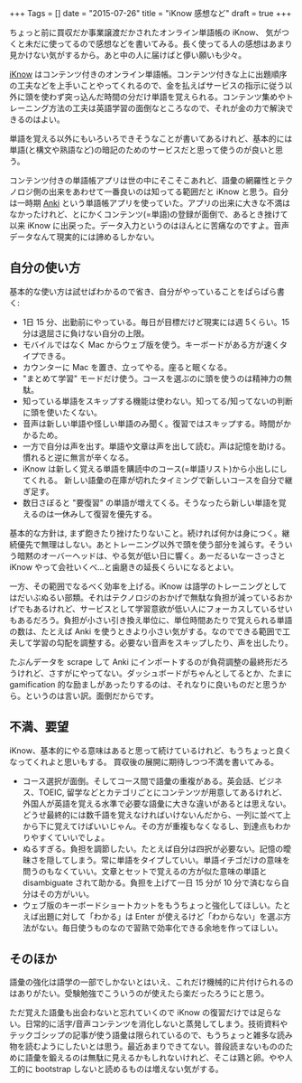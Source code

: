 +++
Tags = []
date = "2015-07-26"
title = "iKnow 感想など"
draft = true
+++

ちょっと前に買収だか事業譲渡だかされたオンライン単語帳の iKnow、 気がつくと未だに使ってるので感想などを書いてみる。長く使ってる人の感想はあまり見かけない気がするから。あと中の人に届けばと儚い願いも少々。

[iKnow](http://iknow.jp/) はコンテンツ付きのオンライン単語帳。コンテンツ付きな上に出題順序の工夫などを上手いことやってくれるので、金を払えばサービスの指示に従う以外に頭を使わず突っ込んだ時間の分だけ単語を覚えられる。コンテンツ集めやトレーニング方法の工夫は英語学習の面倒なところなので、それが金の力で解決できるのはよい。

単語を覚える以外にもいろいろできそうなことが書いてあるけれど、基本的には単語(と構文や熟語など)の暗記のためのサービスだと思って使うのが良いと思う。

コンテンツ付きの単語帳アプリは世の中にそこそこあれど、語彙の網羅性とテクノロジ側の出来をあわせて一番良いのは知ってる範囲だと iKnow と思う。自分は一時期 [Anki](http://ankisrs.net/) という単語帳アプリを使っていた。アプリの出来に大きな不満はなかったけれど、とにかくコンテンツ(=単語)の登録が面倒で、あるとき挫けて以来 iKnow に出戻った。データ入力というのはほんとに苦痛なのですよ。音声データなんて現実的には諦めるしかない。

## 自分の使い方

基本的な使い方は試せばわかるので省き、自分がやっていることをぱらぱら書く:

 * 1日 15 分、出勤前にやっている。毎日が目標だけど現実には週 5くらい。15 分は退屈さに負けない自分の上限。
 * モバイルではなく Mac からウェブ版を使う。キーボードがある方が速くタイプできる。
 * カウンターに Mac を置き、立ってやる。座ると眠くなる。
 * "まとめて学習" モードだけ使う。コースを選ぶのに頭を使うのは精神力の無駄。
 * 知っている単語をスキップする機能は使わない。知ってる/知ってないの判断に頭を使いたくない。
 * 音声は新しい単語や怪しい単語のみ聞く。復習ではスキップする。時間がかかるため。
 * 一方で自分は声を出す。単語や文章は声を出して読む。声は記憶を助ける。慣れると逆に無言が辛くなる。
 * iKnow は新しく覚える単語を購読中のコース(=単語リスト)から小出しにしてくれる。
   新しい語彙の在庫が切れたタイミングで新しいコースを自分で継ぎ足す。
 * 数日さぼると "要復習" の単語が増えてくる。そうなったら新しい単語を覚えるのは一休みして復習を優先する。

基本的な方針は, まず飽きたり挫けたりないこと。続ければ何かは身につく。継続優先で無理はしない。あとトレーニング以外で頭を使う部分を減らす。そういう暗黙のオーバーヘッドは、やる気が低い日に響く。あーだるいなーさっさと iKnow やって会社いくべ...と歯磨きの延長くらいになるとよい。

一方、その範囲でなるべく効率を上げる。iKnow は語学のトレーニングとしてはだいぶぬるい部類。それはテクノロジのおかげで無駄な負担が減っているおかげでもあるけれど、サービスとして学習意欲が低い人にフォーカスしているせいもあるだろう。負担が小さい引き換え単位に、単位時間あたりで覚えられる単語の数は、たとえば Anki を使うときより小さい気がする。なのでできる範囲で工夫して学習の勾配を調整する。必要ない音声をスキップしたり、声を出したり。

たぶんデータを scrape して Anki にインポートするのが負荷調整の最終形だろうけれど、さすがにやってない。ダッシュボードがちゃんとしてるとか、たまに gamification 的な励ましがあったりするのは、それなりに良いものだと思うから。というのは言い訳。面倒だからです。

## 不満、要望

iKnow、基本的にやる意味はあると思って続けているけれど、もうちょっと良くなってくれよと思いもする。
買収後の展開に期待しつつ不満を書いてみる。

 * コース選択が面倒。そしてコース間で語彙の重複がある。英会話、ビジネス、TOEIC, 留学などとカテゴリごとにコンテンツが用意してあるけれど、外国人が英語を覚える水準で必要な語彙に大きな違いがあるとは思えない。どうせ最終的には数千語を覚えなければいけないんだから、一列に並べて上から下に覚えてけばいいじゃん。その方が重複もなくなるし、到達点もわかりやすくていいでしょ。
 * ぬるすぎる。負担を調節したい。たとえば自分は四択が必要ない。記憶の曖昧さを隠してしまう。常に単語をタイプしていい。単語イチゴだけの意味を問うのもなくていい。文章とセットで覚えるの方が似た意味の単語と disambiguate されて助かる。負担を上げて一日 15 分が 10 分で済むなら自分はその方がいい。
 * ウェブ版のキーボードショートカットをもうちょっと強化してほしい。たとえば出題に対して「わかる」は Enter が使えるけど「わからない」を選ぶ方法がない。毎日使うものなので習熟で効率化できる余地を作ってほしい。

## そのほか

語彙の強化は語学の一部でしかないとはいえ、これだけ機械的に片付けられるのはありがたい。受験勉強でこういうのが使えたら楽だったろうにと思う。

ただ覚えた語彙も出会わないと忘れていくので iKnow の復習だけでは足らない。日常的に活字/音声コンテンツを消化しないと蒸発してしまう。技術資料やテックゴシップの記事が使う語彙は限られているので、もうちょっと雑多な読み物を読むようにしたいとは思う。最近あまりできてない。普段読まないもののために語彙を鍛えるのは無駄に見えるかもしれないけれど、そこは鶏と卵。やや人工的に bootstrap しないと読めるものは増えない気がする。

